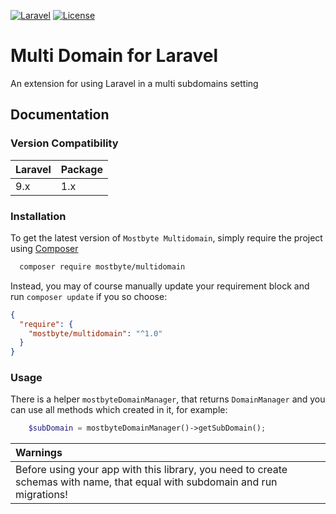 [![Laravel](https://img.shields.io/badge/Laravel-9.x-orange.svg?style=flat-square)](http://laravel.com)
[![License](http://img.shields.io/badge/license-MIT-brightgreen.svg?style=flat-square)](https://tldrlegal.com/license/mit-license)

# Multi Domain for Laravel
An extension for using Laravel in a multi subdomains setting

## Documentation

### Version Compatibility

| Laravel | Package |
|:--------|:--------|
| 9.x     | 1.x     |

### Installation
To get the latest version of `Mostbyte Multidomain`, simply require the project using [Composer](https://getcomposer.org)

```bash
  composer require mostbyte/multidomain
```
Instead, you may of course manually update your requirement block and run `composer update` if you so choose:
```json
{
  "require": {
    "mostbyte/multidomain": "^1.0"
  }
}
```

### Usage
There is a helper `mostbyteDomainManager`, that returns `DomainManager` and you can use all methods which created in it, for example:
```php
    $subDomain = mostbyteDomainManager()->getSubDomain();
```

| Warnings                                                                                                                     |
|:-----------------------------------------------------------------------------------------------------------------------------|
| Before using your app with this library, you need to create schemas with name, that equal with subdomain and run migrations! |
